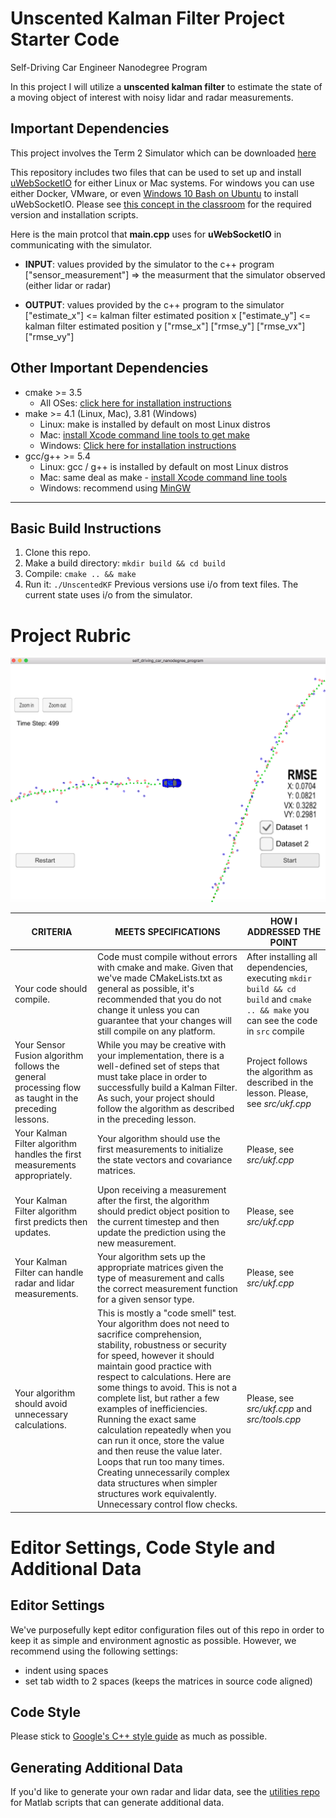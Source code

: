 # Unscented Kalman Filter Project Starter Code
Self-Driving Car Engineer Nanodegree Program

In this project I will utilize a **unscented kalman filter** to estimate the state of a moving object of interest with noisy lidar and radar measurements. 

## Important Dependencies

This project involves the Term 2 Simulator which can be downloaded [here](https://github.com/udacity/self-driving-car-sim/releases)

This repository includes two files that can be used to set up and install [uWebSocketIO](https://github.com/uWebSockets/uWebSockets) for either Linux or Mac systems. For windows you can use either Docker, VMware, or even [Windows 10 Bash on Ubuntu](https://www.howtogeek.com/249966/how-to-install-and-use-the-linux-bash-shell-on-windows-10/) to install uWebSocketIO. Please see [this concept in the classroom](https://classroom.udacity.com/nanodegrees/nd013/parts/40f38239-66b6-46ec-ae68-03afd8a601c8/modules/0949fca6-b379-42af-a919-ee50aa304e6a/lessons/f758c44c-5e40-4e01-93b5-1a82aa4e044f/concepts/16cf4a78-4fc7-49e1-8621-3450ca938b77) for the required version and installation scripts.

Here is the main protcol that **main.cpp** uses for **uWebSocketIO** in communicating with the simulator.

* **INPUT**: values provided by the simulator to the c++ program
["sensor_measurement"] => the measurment that the simulator observed (either lidar or radar)

* **OUTPUT**: values provided by the c++ program to the simulator
["estimate_x"] <= kalman filter estimated position x
["estimate_y"] <= kalman filter estimated position y
["rmse_x"]
["rmse_y"]
["rmse_vx"]
["rmse_vy"]

## Other Important Dependencies

* cmake >= 3.5
  * All OSes: [click here for installation instructions](https://cmake.org/install/)
* make >= 4.1 (Linux, Mac), 3.81 (Windows)
  * Linux: make is installed by default on most Linux distros
  * Mac: [install Xcode command line tools to get make](https://developer.apple.com/xcode/features/)
  * Windows: [Click here for installation instructions](http://gnuwin32.sourceforge.net/packages/make.htm)
* gcc/g++ >= 5.4
  * Linux: gcc / g++ is installed by default on most Linux distros
  * Mac: same deal as make - [install Xcode command line tools](https://developer.apple.com/xcode/features/)
  * Windows: recommend using [MinGW](http://www.mingw.org/)

---

## Basic Build Instructions

1. Clone this repo.
2. Make a build directory: `mkdir build && cd build`
3. Compile: `cmake .. && make`
4. Run it: `./UnscentedKF` Previous versions use i/o from text files.  The current state uses i/o
from the simulator.

#  Project Rubric

<img src="final_screen.png" /> 

CRITERIA | MEETS SPECIFICATIONS | HOW I ADDRESSED THE POINT | 
--- | --- | --- |
Your code should compile. | Code must compile without errors with cmake and make. Given that we've made CMakeLists.txt as general as possible, it's recommended that you do not change it unless you can guarantee that your changes will still compile on any platform. | After installing all dependencies, executing `mkdir build && cd build` and `cmake .. && make`  you can see the code in `src` compile | For the new version of the project, there is now only one data set "obj_pose-laser-radar-synthetic-input.txt". px, py, vx, vy output coordinates must have an RMSE <= [.09, .10, .40, .30] when using the file: "obj_pose-laser-radar-synthetic-input.txt" | For the new data set, your algorithm will be run against "obj_pose-laser-radar-synthetic-input.txt". We'll collect the positions that your algorithm outputs and compare them to ground truth data. Your px, py, vx, and vy RMSE should be less than or equal to the values [.09, .10, .40, .30]. | RMSE is [.0704, .0821, .3282, .2981] |
Your Sensor Fusion algorithm follows the general processing flow as taught in the preceding lessons. | While you may be creative with your implementation, there is a well-defined set of steps that must take place in order to successfully build a Kalman Filter. As such, your project should follow the algorithm as described in the preceding lesson. | Project follows the algorithm as described in the lesson. Please, see *src/ukf.cpp* |
Your Kalman Filter algorithm handles the first measurements appropriately. | Your algorithm should use the first measurements to initialize the state vectors and covariance matrices. | Please, see *src/ukf.cpp* |
Your Kalman Filter algorithm first predicts then updates. | Upon receiving a measurement after the first, the algorithm should predict object position to the current timestep and then update the prediction using the new measurement. | Please, see *src/ukf.cpp* |
Your Kalman Filter can handle radar and lidar measurements. | Your algorithm sets up the appropriate matrices given the type of measurement and calls the correct measurement function for a given sensor type. | Please, see *src/ukf.cpp* |
Your algorithm should avoid unnecessary calculations. | This is mostly a "code smell" test. Your algorithm does not need to sacrifice comprehension, stability, robustness or security for speed, however it should maintain good practice with respect to calculations. Here are some things to avoid. This is not a complete list, but rather a few examples of inefficiencies. Running the exact same calculation repeatedly when you can run it once, store the value and then reuse the value later. Loops that run too many times. Creating unnecessarily complex data structures when simpler structures work equivalently. Unnecessary control flow checks. | Please, see *src/ukf.cpp* and *src/tools.cpp* |


# Editor Settings, Code Style and Additional Data

## Editor Settings

We've purposefully kept editor configuration files out of this repo in order to
keep it as simple and environment agnostic as possible. However, we recommend
using the following settings:

* indent using spaces
* set tab width to 2 spaces (keeps the matrices in source code aligned)

## Code Style

Please stick to [Google's C++ style guide](https://google.github.io/styleguide/cppguide.html) as much as possible.

## Generating Additional Data

If you'd like to generate your own radar and lidar data, see the
[utilities repo](https://github.com/udacity/CarND-Mercedes-SF-Utilities) for
Matlab scripts that can generate additional data.

